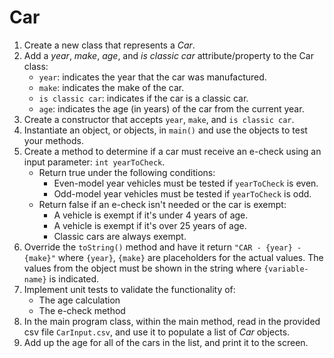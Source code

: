 # Car

1. Create a new class that represents a *Car*.
2. Add a *year*, *make*, *age*, and *is classic car* attribute/property to the Car class:
    * `year`: indicates the year that the car was manufactured.
    * `make`: indicates the make of the car.
    * `is classic car`: indicates if the car is a classic car.
    * `age`: indicates the age (in years) of the car from the current year.
3. Create a constructor that accepts `year`, `make`, and `is classic car`.
4. Instantiate an object, or objects, in `main()` and use the objects to test your methods.
5. Create a method to determine if a car must receive an e-check using an input parameter: `int yearToCheck`.
    * Return true under the following conditions:
        * Even-model year vehicles must be tested if `yearToCheck` is even.
        * Odd-model year vehicles must be tested if `yearToCheck` is odd.
    * Return false if an e-check isn't needed or the car is exempt:
        * A vehicle is exempt if it's under 4 years of age.
        * A vehicle is exempt if it's over 25 years of age.
        * Classic cars are always exempt.
6. Override the `toString()` method and have it return `"CAR - {year} - {make}"` where `{year}`, `{make}` are placeholders for the actual values. The values from the object must be shown in the string where `{variable-name}` is indicated.
7. Implement unit tests to validate the functionality of:
    * The age calculation
    * The e-check method
8. In the main program class, within the main method, read in the provided csv file `CarInput.csv`, and use it to populate a list of *Car* objects.
9. Add up the age for all of the cars in the list, and print it to the screen.